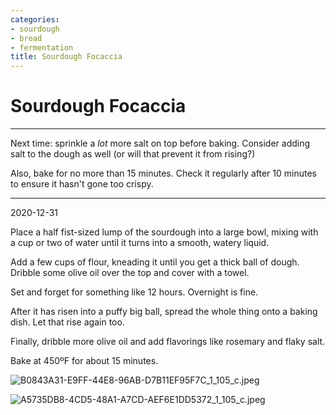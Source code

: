 ```yaml
---
categories:
- sourdough
- bread
- fermentation
title: Sourdough Focaccia
---
```


# Sourdough Focaccia

***
Next time: sprinkle a *lot* more salt on top before baking. Consider adding salt to the dough as well (or will that prevent it from rising?)

Also, bake for no more than 15 minutes. Check it regularly after 10 minutes to ensure it hasn't gone too crispy.

***


2020-12-31

Place a half fist-sized lump of the sourdough into a large bowl, mixing with a cup or two of water until it turns into a smooth, watery liquid.

Add a few cups of flour, kneading it until you get a thick ball of dough. Dribble some olive oil over the top and cover with a towel. 

Set and forget for something like 12 hours. Overnight is fine.

After it has risen into a puffy big ball, spread the whole thing onto a baking dish. Let that rise again too.

Finally, dribble more olive oil and add flavorings like rosemary and flaky salt.

Bake at 450ºF for about 15 minutes.




![B0843A31-E9FF-44E8-96AB-D7B11EF95F7C_1_105_c.jpeg](B0843A31-E9FF-44E8-96AB-D7B11EF95F7C_1_105_c.jpeg)



![A5735DB8-4CD5-48A1-A7CD-AEF6E1DD5372_1_105_c.jpeg](A5735DB8-4CD5-48A1-A7CD-AEF6E1DD5372_1_105_c.jpeg)